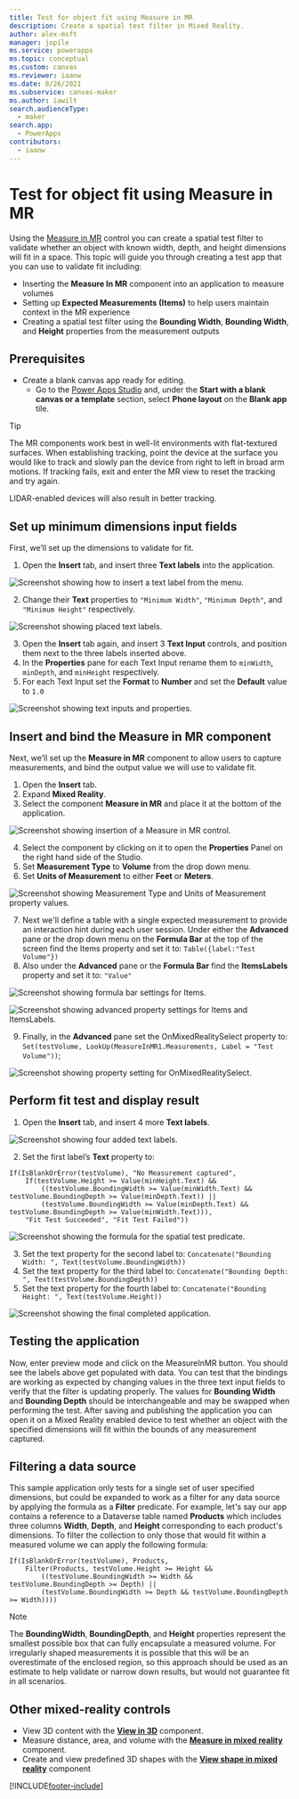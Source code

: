 ```yaml
---
title: Test for object fit using Measure in MR
description: Create a spatial test filter in Mixed Reality.
author: alex-msft
manager: jopile
ms.service: powerapps
ms.topic: conceptual
ms.custom: canvas
ms.reviewer: iaanw
ms.date: 8/26/2021
ms.subservice: canvas-maker
ms.author: iawilt
search.audienceType: 
  - maker
search.app: 
  - PowerApps
contributors:
  - iaanw
---
```


# Test for object fit using Measure in MR
Using the [Measure in MR](mixed-reality-component-measure-distance.md) control you can create a spatial test filter to validate whether an object with known width, depth, and height dimensions will fit in a space. This topic will guide you through creating a test app that you can use to validate fit including: 
- Inserting the **Measure In MR** component into an application to measure volumes
- Setting up **Expected Measurements (Items)** to help users maintain context in the MR experience
- Creating a spatial test filter using the **Bounding Width**, **Bounding Width**, and **Height** properties from the measurement outputs

## Prerequisites

- Create a blank canvas app ready for editing.
  - Go to the [Power Apps Studio](https://create.powerapps.com) and, under the **Start with a blank canvas or a template** section, select **Phone layout** on the **Blank app** tile.

> [!TIP]
> The MR components work best in well-lit environments with flat-textured surfaces. When establishing tracking, point the device at the surface you would like to track and slowly pan the device from right to left in broad arm motions. If tracking fails, exit and enter the MR view to reset the tracking and try again.
>
> LIDAR-enabled devices will also result in better tracking.

## Set up minimum dimensions input fields

First, we’ll set up the dimensions to validate for fit.

1. Open the **Insert** tab, and insert three **Text labels** into the application.

![Screenshot showing how to insert a text label from the menu.](./media/augmented-measure-fit-test/fit-test-insert-text.png "Screenshot showing how to insert a text label from the menu.")

2. Change their **Text** properties to `"Minimum Width"`, `"Minimum Depth"`, and `"Minimum Height"` respectively.

![Screenshot showing placed text labels.](./media/augmented-measure-fit-test/fit-test-completed-labels.png  "Screenshot showing placed text labels.")

3. Open the **Insert** tab again, and insert 3 **Text Input** controls, and position them next to the three labels inserted above.
5. In the **Properties** pane for each Text Input rename them to `minWidth`, `minDepth`, and `minHeight` respectively.
6. For each Text Input set the **Format** to **Number** and set the **Default** value to `1.0`

![Screenshot showing text inputs and properties.](./media/augmented-measure-fit-test/fit-test-text-input.png "Screenshot showing text inputs and properties.")

## Insert and bind the Measure in MR component

Next, we’ll set up the **Measure in MR** component to allow users to capture measurements, and bind the output value we will use to validate fit.

1. Open the **Insert** tab.
2. Expand **Mixed Reality**.
3. Select the component **Measure in MR** and place it at the bottom of the application.

![Screenshot showing insertion of a Measure in MR control.](./media/augmented-measure-fit-test/fit-test-insert-measure-in-mr.png "Screenshot showing insertion of a Measure in MR control.")

4. Select the component by clicking on it to open the **Properties** Panel on the right hand side of the Studio.
5. Set **Measurement Type** to **Volume** from the drop down menu.
6. Set **Units of Measurement** to either **Feet** or **Meters**.

![Screenshot showing Measurement Type and Units of Measurement property values.](./media/augmented-measure-fit-test/fit-test-units-and-type.png "Screenshot showing Measurement Type and Units of Measurement property values.")

7. Next we'll define a table with a single expected measurement to provide an interaction hint during each user session. Under either the **Advanced** pane or the drop down menu on the **Formula Bar** at the top of the screen find the Items property and set it to: `Table({label:"Test Volume"})`
8. Also under the **Advanced** pane or the **Formula Bar** find the **ItemsLabels** property and set it to: `"Value"`

![Screenshot showing formula bar settings for Items.](./media/augmented-measure-fit-test/fit-test-formula-bar-items.png "Screenshot showing formula bar settings for Items.")

![Screenshot showing advanced property settings for Items and ItemsLabels.](./media/augmented-measure-fit-test/fit-test-advanced-properties-items.png "Screenshot showing advanced property settings for Items and ItemsLabels.")

9. Finally, in the **Advanced** pane set the OnMixedRealitySelect property to:
`Set(testVolume, LookUp(MeasureInMR1.Measurements, Label = "Test Volume"))`;

![Screenshot showing property setting for OnMixedRealitySelect.](./media/augmented-measure-fit-test/fit-test-on-mixed-reality-select.png "Screenshot showing property setting for OnMixedRealitySelect.")

## Perform fit test and display result
1. Open the **Insert** tab, and insert 4 more **Text labels**.

![Screenshot showing four added text labels.](./media/augmented-measure-fit-test/fit-test-output-labels.png "Screenshot showing four added text labels.")

2. Set the first label’s **Text** property to:
```
If(IsBlankOrError(testVolume), "No Measurement captured",
    If(testVolume.Height >= Value(minHeight.Text) &&
        ((testVolume.BoundingWidth >= Value(minWidth.Text) && testVolume.BoundingDepth >= Value(minDepth.Text)) ||
        (testVolume.BoundingWidth >= Value(minDepth.Text) && testVolume.BoundingDepth >= Value(minWidth.Text))),
    "Fit Test Succeeded", "Fit Test Failed"))
```

![Screenshot showing the formula for the spatial test predicate.](./media/augmented-measure-fit-test/fit-test-spatial-test-formula.png "Screenshot showing the formula for the spatial test predicate.")

3. Set the text property for the second label to:
 `Concatenate("Bounding Width: ", Text(testVolume.BoundingWidth))`
4. Set the text property for the third label to:
 `Concatenate("Bounding Depth: ", Text(testVolume.BoundingDepth))`
5. Set the text property for the fourth label to:
 `Concatenate("Bounding Height: ", Text(testVolume.Height))`

![Screenshot showing the final completed application.](./media/augmented-measure-fit-test/fit-test-completed-app.png "Screenshot showing the formula for the spatial test predicate.")

## Testing the application
Now, enter preview mode and click on the MeasureInMR button. You should see the labels above get populated with data. You can test that the bindings are working as expected by changing values in the three text input fields to verify that the filter is updating properly. The values for **Bounding Width** and **Bounding Depth** should be interchangeable and may be swapped when performing the test. After saving and publishing the application you can open it on a Mixed Reality enabled device to test whether an object with the specified dimensions will fit within the bounds of any measurement captured.

## Filtering a data source
This sample application only tests for a single set of user specified dimensions, but could be expanded to work as a filter for any data source by applying the formula as a **Filter** predicate. For example, let's say our app contains a reference to a Dataverse table named **Products** which includes three columns **Width**, **Depth**, and **Height** corresponding to each product's dimensions. To filter the collection to only those that would fit within a measured volume we can apply the following formula:
```
If(IsBlankOrError(testVolume), Products,
    Filter(Products, testVolume.Height >= Height &&
        ((testVolume.BoundingWidth >= Width && testVolume.BoundingDepth >= Depth) ||
        (testVolume.BoundingWidth >= Depth && testVolume.BoundingDepth >= Width))))
```

> [!NOTE]
> The **BoundingWidth**, **BoundingDepth**, and **Height** properties represent the smallest possible box that can fully encapsulate a measured volume. For irregularly shaped measurements it is possible that this will be an overestimate of the enclosed region, so this approach should be used as an estimate to help validate or narrow down results, but would not guarantee fit in all scenarios.

## Other mixed-reality controls

- View 3D content with the **[View in 3D](mixed-reality-component-view-3d.md)** component.
- Measure distance, area, and volume with the **[Measure in mixed reality](mixed-reality-component-measure-distance.md)** component.
- Create and view predefined 3D shapes with the **[View shape in mixed reality](mixed-reality-component-view-shape.md)** component


[!INCLUDE[footer-include](../../includes/footer-banner.md)]
